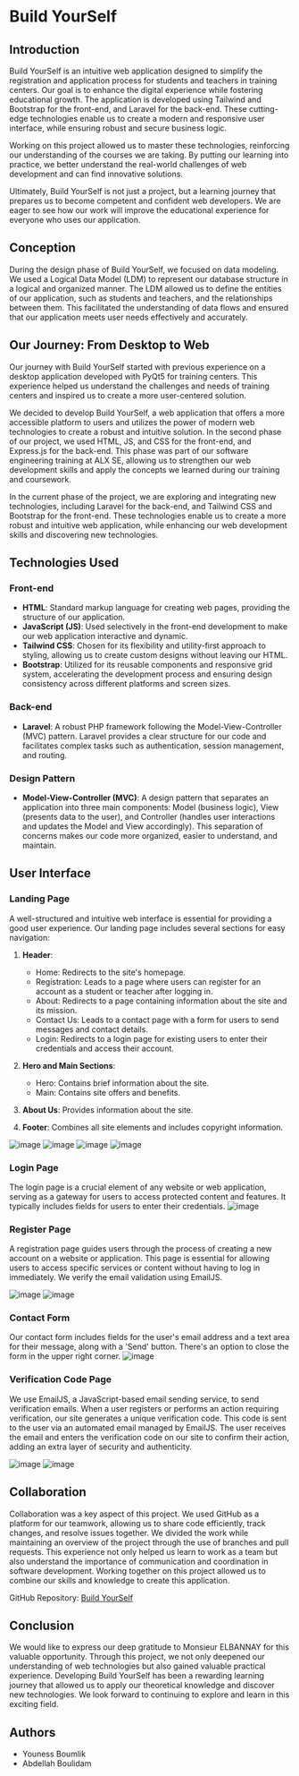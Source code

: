 # Build YourSelf

## Introduction
Build YourSelf is an intuitive web application designed to simplify the registration and application process for students and teachers in training centers. Our goal is to enhance the digital experience while fostering educational growth. The application is developed using Tailwind and Bootstrap for the front-end, and Laravel for the back-end. These cutting-edge technologies enable us to create a modern and responsive user interface, while ensuring robust and secure business logic.

Working on this project allowed us to master these technologies, reinforcing our understanding of the courses we are taking. By putting our learning into practice, we better understand the real-world challenges of web development and can find innovative solutions.

Ultimately, Build YourSelf is not just a project, but a learning journey that prepares us to become competent and confident web developers. We are eager to see how our work will improve the educational experience for everyone who uses our application.

## Conception
During the design phase of Build YourSelf, we focused on data modeling. We used a Logical Data Model (LDM) to represent our database structure in a logical and organized manner. The LDM allowed us to define the entities of our application, such as students and teachers, and the relationships between them. This facilitated the understanding of data flows and ensured that our application meets user needs effectively and accurately.

## Our Journey: From Desktop to Web
Our journey with Build YourSelf started with previous experience on a desktop application developed with PyQt5 for training centers. This experience helped us understand the challenges and needs of training centers and inspired us to create a more user-centered solution.

We decided to develop Build YourSelf, a web application that offers a more accessible platform to users and utilizes the power of modern web technologies to create a robust and intuitive solution. In the second phase of our project, we used HTML, JS, and CSS for the front-end, and Express.js for the back-end. This phase was part of our software engineering training at ALX SE, allowing us to strengthen our web development skills and apply the concepts we learned during our training and coursework.

In the current phase of the project, we are exploring and integrating new technologies, including Laravel for the back-end, and Tailwind CSS and Bootstrap for the front-end. These technologies enable us to create a more robust and intuitive web application, while enhancing our web development skills and discovering new technologies.

## Technologies Used
### Front-end
- **HTML**: Standard markup language for creating web pages, providing the structure of our application.
- **JavaScript (JS)**: Used selectively in the front-end development to make our web application interactive and dynamic.
- **Tailwind CSS**: Chosen for its flexibility and utility-first approach to styling, allowing us to create custom designs without leaving our HTML.
- **Bootstrap**: Utilized for its reusable components and responsive grid system, accelerating the development process and ensuring design consistency across different platforms and screen sizes.

### Back-end
- **Laravel**: A robust PHP framework following the Model-View-Controller (MVC) pattern. Laravel provides a clear structure for our code and facilitates complex tasks such as authentication, session management, and routing.

### Design Pattern
- **Model-View-Controller (MVC)**: A design pattern that separates an application into three main components: Model (business logic), View (presents data to the user), and Controller (handles user interactions and updates the Model and View accordingly). This separation of concerns makes our code more organized, easier to understand, and maintain.

## User Interface
### Landing Page
A well-structured and intuitive web interface is essential for providing a good user experience. Our landing page includes several sections for easy navigation:
1. **Header**:
   - Home: Redirects to the site's homepage.
   - Registration: Leads to a page where users can register for an account as a student or teacher after logging in.
   - About: Redirects to a page containing information about the site and its mission.
   - Contact Us: Leads to a contact page with a form for users to send messages and contact details.
   - Login: Redirects to a login page for existing users to enter their credentials and access their account.

2. **Hero and Main Sections**:
   - Hero: Contains brief information about the site.
   - Main: Contains site offers and benefits.

3. **About Us**: Provides information about the site.

4. **Footer**: Combines all site elements and includes copyright information.

![image](https://github.com/user-attachments/assets/bb4aa164-15d9-4140-8dbc-bd3634297ec2)
![image](https://github.com/user-attachments/assets/2fa4078b-ecde-4ca2-9d40-455da73c21c5)
![image](https://github.com/user-attachments/assets/c30011a4-8140-4ab6-ad2c-dfe69f165cd5)
![image](https://github.com/user-attachments/assets/4117cc20-cb27-4d1d-b4e5-3ce823dc3563)


### Login Page
The login page is a crucial element of any website or web application, serving as a gateway for users to access protected content and features. It typically includes fields for users to enter their credentials.
![image](https://github.com/user-attachments/assets/3d6f326c-41bd-4322-9910-659b46953054)


### Register Page
A registration page guides users through the process of creating a new account on a website or application. This page is essential for allowing users to access specific services or content without having to log in immediately. We verify the email validation using EmailJS.

![image](https://github.com/user-attachments/assets/3940077c-4a8b-445e-9b34-690abdc06521)
![image](https://github.com/user-attachments/assets/1ae5d204-f414-405b-a2e5-018b12f56dd1)



### Contact Form
Our contact form includes fields for the user's email address and a text area for their message, along with a 'Send' button. There's an option to close the form in the upper right corner.
![image](https://github.com/user-attachments/assets/a5dd81e5-220c-4627-acf1-45d49e4f1b76)

### Verification Code Page
We use EmailJS, a JavaScript-based email sending service, to send verification emails. When a user registers or performs an action requiring verification, our site generates a unique verification code. This code is sent to the user via an automated email managed by EmailJS. The user receives the email and enters the verification code on our site to confirm their action, adding an extra layer of security and authenticity.

![image](https://github.com/user-attachments/assets/4943468e-8468-4492-ac26-ec700289109f)
![image](https://github.com/user-attachments/assets/4b92f4ee-61a4-4ab1-8918-d31925691df3)


## Collaboration
Collaboration was a key aspect of this project. We used GitHub as a platform for our teamwork, allowing us to share code efficiently, track changes, and resolve issues together. We divided the work while maintaining an overview of the project through the use of branches and pull requests. This experience not only helped us learn to work as a team but also understand the importance of communication and coordination in software development. Working together on this project allowed us to combine our skills and knowledge to create this application.

GitHub Repository: [Build YourSelf](https://github.com/saskiutchiha/BuildYourSelf/tree/main)

## Conclusion
We would like to express our deep gratitude to Monsieur ELBANNAY for this valuable opportunity. Through this project, we not only deepened our understanding of web technologies but also gained valuable practical experience. Developing Build YourSelf has been a rewarding learning journey that allowed us to apply our theoretical knowledge and discover new technologies. We look forward to continuing to explore and learn in this exciting field.

## Authors
- Youness Boumlik
- Abdellah Boulidam
